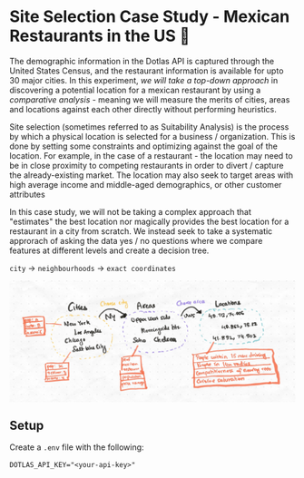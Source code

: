 # Site Selection Case Study - Mexican Restaurants in the US 🌮

The demographic information in the Dotlas API is captured through the United States Census, and the restaurant information is available for upto 30 major cities. In this experiment, _we will take a top-down approach_ in discovering a potential location for a mexican restaurant by using a _comparative analysis_ - meaning we will measure the merits of cities, areas and locations against each other directly without performing heuristics.

Site selection (sometimes referred to as Suitability Analysis) is the process by which a physical location is selected for a business / organization. This is done by setting some constraints and optimizing against the goal of the location. For example, in the case of a restaurant - the location may need to be in close proximity to competing restaurants in order to divert / capture the already-existing market. The location may also seek to target areas with high average income and middle-aged demographics, or other customer attributes

In this case study, we will not be taking a complex approach that "estimates" the best location nor magically provides the best location for a restaurant in a city from scratch. We instead seek to take a systematic approrach of asking the data yes / no questions where we compare features at different levels and create a decision tree.

`city` -> `neighbourhoods` -> `exact coordinates`

<img src="./assets/decision_tree.png" align="center">

## Setup

Create a `.env` file with the following:

```
DOTLAS_API_KEY="<your-api-key>"
```
